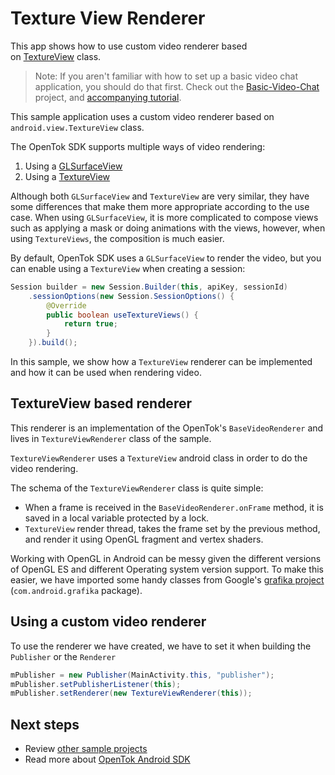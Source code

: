 # Texture View Renderer

This app shows how to use custom video renderer based on [TextureView](https://developer.android.com/reference/android/view/TextureView) class.

> Note: If you aren't familiar with how to set up a basic video chat application, you should do that first. Check out the [Basic-Video-Chat](../Basic-Video-Chat) project, and [accompanying tutorial](https://tokbox.com/developer/tutorials/android/basic-video-chat/).

This sample application uses a custom video renderer based on `android.view.TextureView` class.

The OpenTok SDK supports multiple ways of video rendering:

1. Using a [GLSurfaceView](https://developer.android.com/reference/android/opengl/GLSurfaceView)
2. Using a [TextureView](https://developer.android.com/reference/android/view/TextureView)

Although both `GLSurfaceView` and `TextureView` are very similar, they have some differences that make them more appropriate according to the use case.
When using `GLSurfaceView`, it is more complicated to compose views such as  applying a mask or doing animations with the views,
however, when using `TextureViews`, the composition is much easier.

By default, OpenTok SDK uses a `GLSurfaceView` to render the video, but you can enable using a `TextureView` when creating a session:

```java
Session builder = new Session.Builder(this, apiKey, sessionId)
    .sessionOptions(new Session.SessionOptions() {
        @Override
        public boolean useTextureViews() {
            return true;
        }
    }).build();
``` 

In this sample, we show how a `TextureView` renderer can be implemented and how it can be used when rendering video.

## TextureView based renderer

This renderer is an implementation of the OpenTok's `BaseVideoRenderer` and lives in `TextureViewRenderer` class of the sample.

`TextureViewRenderer` uses a `TextureView` android class in order to do the video rendering.

The schema of the `TextureViewRenderer` class is quite simple:
- When a frame is received in the `BaseVideoRenderer.onFrame` method, it is saved in a local variable protected by a lock.
- `TextureView` render thread, takes the frame set by the previous method, and render it using OpenGL fragment and vertex shaders.

Working with OpenGL in Android can be messy given the different versions of OpenGL ES and different Operating system version support.
To make this easier, we have imported some handy classes from Google's [grafika project](https://github.com/google/grafika) (`com.android.grafika` package).

## Using a custom video renderer

To use the renderer we have created, we have to set it when building the `Publisher` or the `Renderer`

```java
mPublisher = new Publisher(MainActivity.this, "publisher");
mPublisher.setPublisherListener(this);
mPublisher.setRenderer(new TextureViewRenderer(this));
```

## Next steps

* Review [other sample projects](../)
* Read more about [OpenTok Android SDK](https://tokbox.com/developer/sdks/android/)
